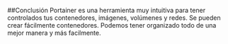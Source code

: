 ##Conclusión
Portainer es una herramienta muy intuitiva para tener controlados tus contenedores, imágenes, volúmenes y redes.
Se pueden crear fácilmente contenedores.
Podemos tener organizado todo de una mejor manera y más facilmente.
